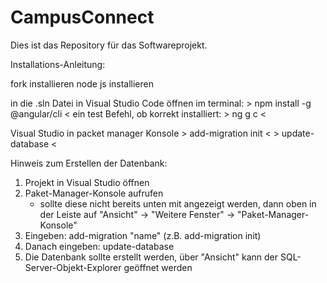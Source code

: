 # CampusConnect

Dies ist das Repository für das Softwareprojekt.

Installations-Anleitung:

fork installieren
node js installieren

in die .sln Datei in Visual Studio Code öffnen
im terminal:
	> npm install -g @angular/cli <
ein test Befehl, ob korrekt installiert:
	> ng g c <

Visual Studio
in packet manager Konsole
	> add-migration init <
	> update-database <


Hinweis zum Erstellen der Datenbank:
 1. Projekt in Visual Studio öffnen
 2. Paket-Manager-Konsole aufrufen
      -  sollte diese nicht bereits unten mit angezeigt werden, dann
         oben in der Leiste auf "Ansicht" -> "Weitere Fenster" -> "Paket-Manager-Konsole"
 3. Eingeben: add-migration "name" (z.B. add-migration init)
 4. Danach eingeben: update-database
 5. Die Datenbank sollte erstellt werden, über "Ansicht" kann der SQL-Server-Objekt-Explorer geöffnet werden



